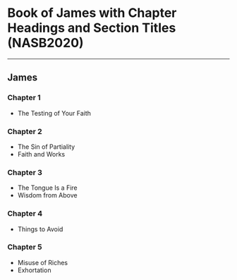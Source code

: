 # Book of James with Chapter Headings and Section Titles (NASB2020)

---

## James
### Chapter 1
- The Testing of Your Faith

### Chapter 2
- The Sin of Partiality
- Faith and Works

### Chapter 3
- The Tongue Is a Fire
- Wisdom from Above

### Chapter 4
- Things to Avoid

### Chapter 5
- Misuse of Riches
- Exhortation
